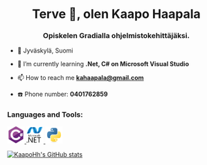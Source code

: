 <h1 align="center">Terve 👋, olen Kaapo Haapala</h1>
<h3 align="center">Opiskelen Gradialla ohjelmistokehittäjäksi.</h3>

- 📍 Jyväskylä, Suomi

- 🌱 I’m currently learning **.Net, C# on Microsoft Visual Studio**

- 📫 How to reach me **kahaapala@gmail.com**
  
- ☎️ Phone number: **0401762859**

<p align="left">
</p>

<h3 align="left">Languages and Tools:</h3>
<p align="left"> <a href="https://www.w3schools.com/cs/" target="_blank" rel="noreferrer"> <img src="https://raw.githubusercontent.com/devicons/devicon/master/icons/csharp/csharp-original.svg" alt="csharp" width="40" height="40"/> </a> <a href="https://dotnet.microsoft.com/" target="_blank" rel="noreferrer"> <img src="https://raw.githubusercontent.com/devicons/devicon/master/icons/dot-net/dot-net-original-wordmark.svg" alt="dotnet" width="40" height="40"/> </a> <a href="https://www.python.org" target="_blank" rel="noreferrer"> <img src="https://raw.githubusercontent.com/devicons/devicon/master/icons/python/python-original.svg" alt="python" width="40" height="40"/> </a> </p>

[![KaapoHh's GitHub stats](https://github-readme-stats.vercel.app/api?username=KaapoHh)](https://github.com/KaapoHh/github-readme-stats)
